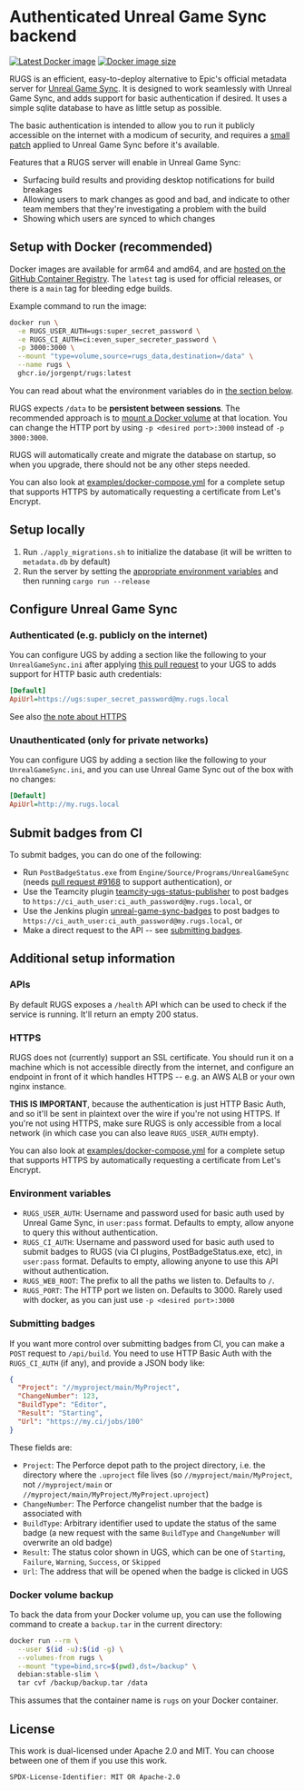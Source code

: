 # Authenticated Unreal Game Sync backend

[![Latest Docker image][badge-latest]][container-registry]
[![Docker image size][badge-size]][container-registry]

RUGS is an efficient, easy-to-deploy alternative to Epic's official metadata
server for [Unreal Game Sync][ugs]. It is designed to work seamlessly with
Unreal Game Sync, and adds support for basic authentication if desired. It uses
a simple sqlite database to have as little setup as possible.

The basic authentication is intended to allow you to run it publicly accessible
on the internet with a modicum of security, and requires a [small
patch][ugs-pull] applied to Unreal Game Sync before it's available.

Features that a RUGS server will enable in Unreal Game Sync:

- Surfacing build results and providing desktop notifications for build
  breakages
- Allowing users to mark changes as good and bad, and indicate to other team
  members that they're investigating a problem with the build
- Showing which users are synced to which changes

## Setup with Docker (recommended)

Docker images are available for arm64 and amd64, and are [hosted on the GitHub
Container Registry][container-registry]. The `latest` tag is used for official
releases, or there is a `main` tag for bleeding edge builds.

Example command to run the image:

```sh
docker run \
  -e RUGS_USER_AUTH=ugs:super_secret_password \
  -e RUGS_CI_AUTH=ci:even_super_secreter_password \
  -p 3000:3000 \
  --mount "type=volume,source=rugs_data,destination=/data" \
  --name rugs \
  ghcr.io/jorgenpt/rugs:latest
```

You can read about what the environment variables do in [the section
below](#environment-variables).

RUGS expects `/data` to be **persistent between sessions**. The recommended
approach is to [mount a Docker volume](https://docs.docker.com/storage/volumes/)
at that location. You can change the HTTP port by using `-p <desired
port>:3000` instead of `-p 3000:3000`.

RUGS will automatically create and migrate the database on startup, so when you
upgrade, there should not be any other steps needed.

You can also look at [examples/docker-compose.yml](/examples/docker-compose.yml)
for a complete setup that supports HTTPS by automatically requesting a
certificate from Let's Encrypt.

## Setup locally

1. Run `./apply_migrations.sh` to initialize the database (it will be written to
   `metadata.db` by default)
1. Run the server by setting the [appropriate environment
   variables](#environment-variables) and then running `cargo run --release`

## Configure Unreal Game Sync

### Authenticated (e.g. publicly on the internet)

You can configure UGS by adding a section like the following to your
`UnrealGameSync.ini` after applying [this pull request][ugs-pull] to your UGS to
adds support for HTTP basic auth credentials:

```ini
[Default]
ApiUrl=https://ugs:super_secret_password@my.rugs.local
```

See also [the note about HTTPS](#https)

### Unauthenticated (only for private networks)

You can configure UGS by adding a section like the following to your
`UnrealGameSync.ini`, and you can use Unreal Game Sync out of the box with no
changes:

```ini
[Default]
ApiUrl=http://my.rugs.local
```

## Submit badges from CI

To submit badges, you can do one of the following:

- Run `PostBadgeStatus.exe` from `Engine/Source/Programs/UnrealGameSync` (needs
  [pull request #9168][ugs-pull] to support authentication), or
- Use the Teamcity plugin
  [teamcity-ugs-status-publisher](https://github.com/jorgenpt/teamcity-ugs-status-publisher)
  to post badges to `https://ci_auth_user:ci_auth_password@my.rugs.local`, or
- Use the Jenkins plugin
  [unreal-game-sync-badges](https://github.com/jorgenpt/unreal-game-sync-badges-plugin)
  to post badges to `https://ci_auth_user:ci_auth_password@my.rugs.local`, or
- Make a direct request to the API -- see [submitting badges](#submitting-badges).

## Additional setup information

### APIs

By default RUGS exposes a `/health` API which can be used to check if the
service is running. It'll return an empty 200 status.

### HTTPS

RUGS does not (currently) support an SSL certificate. You should run it on a
machine which is not accessible directly from the internet, and configure an
endpoint in front of it which handles HTTPS -- e.g. an AWS ALB or your own nginx
instance.

**THIS IS IMPORTANT**, because the authentication is just HTTP Basic
Auth, and so it'll be sent in plaintext over the wire if you're not using HTTPS.
If you're not using HTTPS, make sure RUGS is only accessible from a local
network (in which case you can also leave `RUGS_USER_AUTH` empty).

You can also look at [examples/docker-compose.yml](/examples/docker-compose.yml)
for a complete setup that supports HTTPS by automatically requesting a
certificate from Let's Encrypt.

### Environment variables

- `RUGS_USER_AUTH`: Username and password used for basic auth used by Unreal
  Game Sync, in `user:pass` format. Defaults to empty, allow anyone to query
  this without authentication.
- `RUGS_CI_AUTH`: Username and password used for basic auth used to submit
  badges to RUGS (via CI plugins, PostBadgeStatus.exe, etc), in `user:pass`
  format. Defaults to empty, allowing anyone to use this API without
  authentication.
- `RUGS_WEB_ROOT`: The prefix to all the paths we listen to. Defaults to `/`.
- `RUGS_PORT`: The HTTP port we listen on. Defaults to 3000. Rarely used with
  docker, as you can just use `-p <desired port>:3000`

### Submitting badges

If you want more control over submitting badges from CI, you can make a `POST`
request to `/api/build`. You need to use HTTP Basic Auth with the `RUGS_CI_AUTH`
(if any), and provide a JSON body like:

```json
{
  "Project": "//myproject/main/MyProject",
  "ChangeNumber": 123,
  "BuildType": "Editor",
  "Result": "Starting",
  "Url": "https://my.ci/jobs/100"
}
```

These fields are:

- `Project`: The Perforce depot path to the project directory, i.e. the
  directory where the `.uproject` file lives (so `//myproject/main/MyProject`,
  not `//myproject/main` or `//myproject/main/MyProject/MyProject.uproject`)
- `ChangeNumber`: The Perforce changelist number that the badge is associated
  with
- `BuildType`: Arbitrary identifier used to update the status of the same badge
  (a new request with the same `BuildType` and `ChangeNumber` will overwrite an
  old badge)
- `Result`: The status color shown in UGS, which can be one of `Starting`,
  `Failure`, `Warning`, `Success`, or `Skipped`
- `Url`: The address that will be opened when the badge is clicked in UGS

### Docker volume backup

To back the data from your Docker volume up, you can use the following command
to create a `backup.tar` in the current directory:

```sh
docker run --rm \
  --user $(id -u):$(id -g) \
  --volumes-from rugs \
  --mount "type=bind,src=$(pwd),dst=/backup" \
  debian:stable-slim \
  tar cvf /backup/backup.tar /data
```

This assumes that the container name is `rugs` on your Docker container.

## License

This work is dual-licensed under Apache 2.0 and MIT.
You can choose between one of them if you use this work.

`SPDX-License-Identifier: MIT OR Apache-2.0`

[ugs]: https://docs.unrealengine.com/5.2/en-US/unreal-game-sync-ugs-for-unreal-engine/
[ugs-pull]: https://github.com/EpicGames/UnrealEngine/pull/9168
[container-registry]: https://github.com/jorgenpt/rugs/pkgs/container/rugs
[badge-latest]: https://ghcr-badge.egpl.dev/jorgenpt/rugs/latest_tag?trim=major&label=latest&ignore=latest,main,docker
[badge-size]: https://ghcr-badge.egpl.dev/jorgenpt/rugs/size?trim=major&ignore=latest,main,docker
